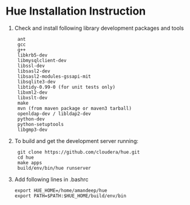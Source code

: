 Hue Installation Instruction
============================

1. Check and install following library development packages and tools

		ant
		gcc
		g++
		libkrb5-dev
		libmysqlclient-dev
		libssl-dev
		libsasl2-dev
		libsasl2-modules-gssapi-mit
		libsqlite3-dev
		libtidy-0.99-0 (for unit tests only)
		libxml2-dev
		libxslt-dev
		make
		mvn (from maven package or maven3 tarball)
		openldap-dev / libldap2-dev
		python-dev
		python-setuptools
		libgmp3-dev
        
2. To build and get the development server running:

		git clone https://github.com/cloudera/hue.git
		cd hue
		make apps
		build/env/bin/hue runserver

3.  Add following lines in .bashrc

		export HUE_HOME=/home/amandeep/hue  
		export PATH=$PATH:$HUE_HOME/build/env/bin
